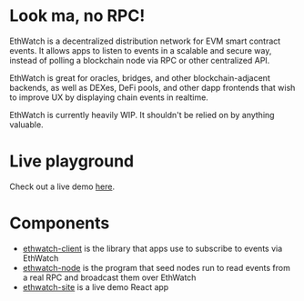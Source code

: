 # Look ma, no RPC!

EthWatch is a decentralized distribution network for EVM smart contract events. It allows apps to listen to events in a scalable and secure way, instead of polling a blockchain node via RPC or other centralized API.

EthWatch is great for oracles, bridges, and other blockchain-adjacent backends, as well as DEXes, DeFi pools, and other dapp frontends that wish to improve UX by displaying chain events in realtime.

EthWatch is currently heavily WIP. It shouldn't be relied on by anything valuable.

# Live playground

Check out a live demo [here](https://ethwatch.live).

# Components

- [ethwatch-client](ethwatch-client) is the library that apps use to subscribe to events via EthWatch
- [ethwatch-node](ethwatch-node) is the program that seed nodes run to read events from a real RPC and broadcast them over EthWatch
- [ethwatch-site](ethwatch-site) is a live demo React app
